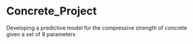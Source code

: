 # Concrete_Project
Developing a predictive model for the compressive strength of concrete given a set of 8 parameters
